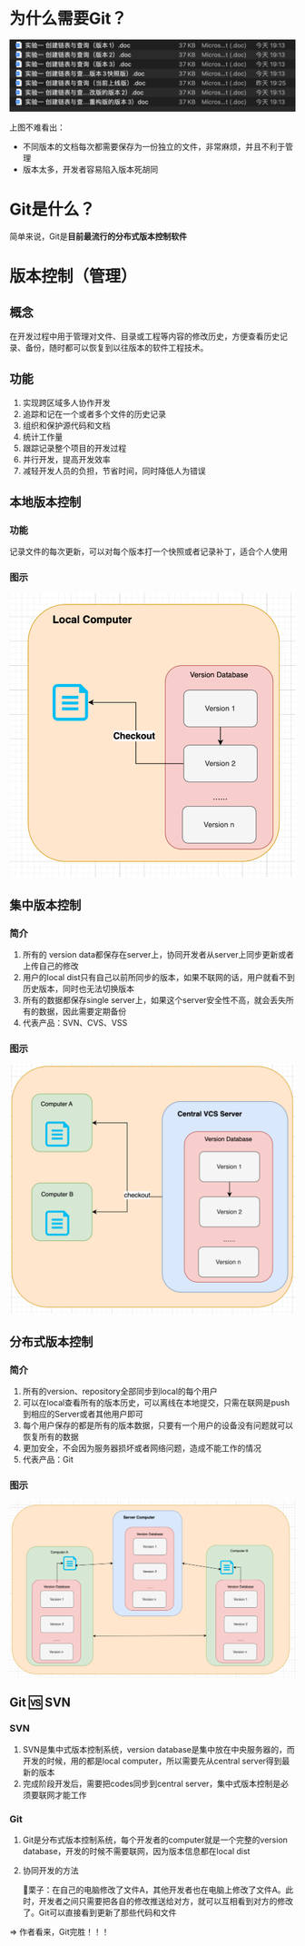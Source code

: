 # 为什么需要Git？

![image-20230412191533633](./assets/image-20230412191533633.png)

上图不难看出：

- 不同版本的文档每次都需要保存为一份独立的文件，非常麻烦，并且不利于管理
- 版本太多，开发者容易陷入版本死胡同



# Git是什么？

简单来说，Git是**目前最流行的分布式版本控制软件**


# 版本控制（管理）

## 概念

在开发过程中用于管理对文件、目录或工程等内容的修改历史，方便查看历史记录、备份，随时都可以恢复到以往版本的软件工程技术。

## 功能

1. 实现跨区域多人协作开发
2. 追踪和记在一个或者多个文件的历史记录
3. 组织和保护源代码和文档
4. 统计工作量
5. 跟踪记录整个项目的开发过程
6. 并行开发，提高开发效率
7. 减轻开发人员的负担，节省时间，同时降低人为错误



## 本地版本控制

### 功能

记录文件的每次更新，可以对每个版本打一个快照或者记录补丁，适合个人使用

### 图示

![image-20230412210309295.png](./assets/image-20230412210309295.png)



## 集中版本控制

### 简介

1. 所有的 version data都保存在server上，协同开发者从server上同步更新或者上传自己的修改
2. 用户的local dist只有自己以前所同步的版本，如果不联网的话，用户就看不到历史版本，同时也无法切换版本
3. 所有的数据都保存single server上，如果这个server安全性不高，就会丢失所有的数据，因此需要定期备份
4. 代表产品：SVN、CVS、VSS

### 图示

![](./assets/image-20230412211336626.png)



## 分布式版本控制

### 简介

1. 所有的version、repository全部同步到local的每个用户
2. 可以在local查看所有的版本历史，可以离线在本地提交，只需在联网是push到相应的Server或者其他用户即可
3. 每个用户保存的都是所有的版本数据，只要有一个用户的设备没有问题就可以恢复所有的数据
4. 更加安全，不会因为服务器损坏或者网络问题，造成不能工作的情况
5. 代表产品：Git

### 图示

![](./assets/image-20230412212502117.png)



## Git 🆚 SVN

### SVN

1. SVN是集中式版本控制系统，version database是集中放在中央服务器的，而开发的时候，用的都是local computer，所以需要先从central server得到最新的版本
2. 完成阶段开发后，需要把codes同步到central server，集中式版本控制是必须要联网才能工作

### Git

1. Git是分布式版本控制系统，每个开发者的computer就是一个完整的version database，开发的时候不需要联网，因为版本信息都在local dist

2. 协同开发的方法

   🌰栗子：在自己的电脑修改了文件A，其他开发者也在电脑上修改了文件A。此时，开发者之间只需要把各自的修改推送给对方，就可以互相看到对方的修改了。Git可以直接看到更新了那些代码和文件

=> 作者看来，Git完胜！！！
